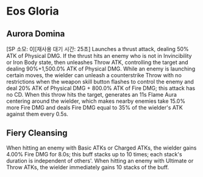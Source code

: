 # Eos Gloria

## Aurora Domina

[SP 소모: 0][재사용 대기 시간: 25초] Launches a thrust attack, dealing 50% ATK of Physical DMG. If the thrust hits an enemy who is not in Invincibility or Iron Body state, then unleashes Throw ATK, controlling the target and dealing 90%+1,500.0% ATK of Physical DMG. While an enemy is launching certain moves, the wielder can unleash a counterstrike Throw with no restrictions when the weapon skill button flashes to control the enemy and deal 20% ATK of Physical DMG + 800.0% ATK of Fire DMG; this attack has no CD. When this throw hits the target, generates an 11s Flame Aura centering around the wielder, which makes nearby enemies take 15.0% more Fire DMG and deals Fire DMG equal to 35% of the wielder's ATK against them every 0.5s.

## Fiery Cleansing

When hitting an enemy with Basic ATKs or Charged ATKs, the wielder gains 4.00% Fire DMG for 8.0s; this buff stacks up to 10 times; each stack's duration is independent of others'. When hitting an enemy with Ultimate or Throw ATKs, the wielder immediately gains 10 stacks of the buff.
